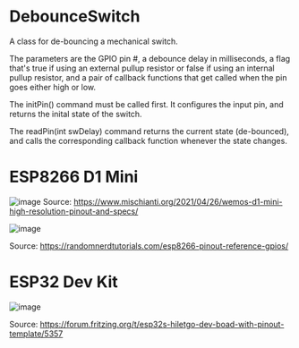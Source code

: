 # DebounceSwitch

A class for de-bouncing a mechanical switch.

The parameters are the GPIO pin #, a debounce delay in milliseconds, a flag that's true if using 
an external pullup resistor or false if using an internal pullup resistor, and a 
pair of callback functions that get called when the pin goes either high or low. 

The initPin() command must be called first. It configures the input pin, and returns the inital state of 
the switch.

The readPin(int swDelay) command returns the current state (de-bounced), and calls 
the corresponding callback function whenever the state changes.


# ESP8266 D1 Mini

![image](https://user-images.githubusercontent.com/83251604/124826307-af7d6b80-df42-11eb-8ce8-97c496b6cfc2.png)
Source: https://www.mischianti.org/2021/04/26/wemos-d1-mini-high-resolution-pinout-and-specs/

![image](https://user-images.githubusercontent.com/83251604/124815934-e13c0580-df35-11eb-96e1-772857aab4bb.png)

Source: https://randomnerdtutorials.com/esp8266-pinout-reference-gpios/

# ESP32 Dev Kit
![image](https://user-images.githubusercontent.com/83251604/124827544-27986100-df44-11eb-92ff-94bd9abdaff3.png)

Source: https://forum.fritzing.org/t/esp32s-hiletgo-dev-boad-with-pinout-template/5357

